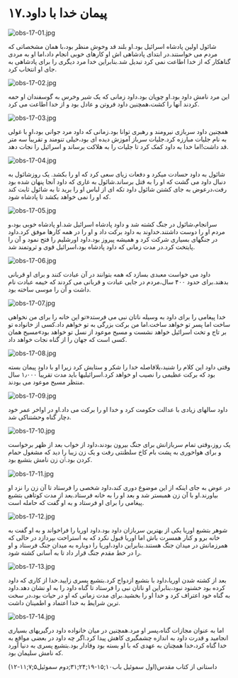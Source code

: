 ۱۷.پیمان خدا با داود
====================

![obs-17-01.jpg](/var/www/vhosts/door43.org/httpdocs/data/gitrepo/media/en/obs/obs-17-01.jpg "obs-17-01.jpg")

شائول اولین پادشاه اسرائیل بود.او بلند قد وخوش منظر بود،با همان مشخصاتی
که مردم می خواستند.در ابتدای پادشاهی اش او کارهای خوبی انجام داد،اما او
به مردی گناهکار که از خدا اطاعت نمی کرد تبدیل شد.بنابراین خدا مرد دیگری
را برای پادشاهی به جای او انتخاب کرد.

![obs-17-02.jpg](/var/www/vhosts/door43.org/httpdocs/data/gitrepo/media/en/obs/obs-17-02.jpg "obs-17-02.jpg")

این مرد نامش داود بود.او چوپان بود.داود زمانی که یک شیر وخرس به گوسفندان
او حمه کردند آنها را کشت،همچنین داود فروتن و عادل بود و از خدا اطاعت می
کرد.

![obs-17-03.jpg](/var/www/vhosts/door43.org/httpdocs/data/gitrepo/media/en/obs/obs-17-03.jpg "obs-17-03.jpg")

همچنین داود سربازی نیرومند و رهبری توانا بود.زمانی که داود مرد جوانی
بود،او با غولی به نام جلیات مبارزه کرد.جلیات سرباز آموزش دیده ای
بود،خیلی تنومند و تقریباً سه متر قد داشت!اما خدا به داود کمک کرد تا
جلیات را به هلاکت برساند و اسرائیل را نجات دهد.

![obs-17-04.jpg](/var/www/vhosts/door43.org/httpdocs/data/gitrepo/media/en/obs/obs-17-04.jpg "obs-17-04.jpg")

شائول​ به داود حسادت میکرد و دفعات زیای سعی کرد که او را بکشد. یک
روزشائول​ به دنبال داود می گشت که او را به قتل برساند.شائول​ به غاری که
داود آنجا پنهان شده بود رفت،درعوض به جای کشتن شائول​ داود تکه ای از لباس
او را برید تا به شائول​ ثابت کند که او را نمی خواهد بکشد تا پادشاه شود.

![obs-17-05.jpg](/var/www/vhosts/door43.org/httpdocs/data/gitrepo/media/en/obs/obs-17-05.jpg "obs-17-05.jpg")

سرانجام،شائول در جنگ کشته شد و داود پادشاه اسرائیل شد.او پادشاه خوبی
بود،و مردم او را دوست داشتند.خداوند به داود برکت داد و او را در همه
کارها موفق کرد.داود در جنگهای بسیاری شرکت کرد و همیشه پیروز بود.داود
اورشلیم را فتح نمود و آن را پایتخت کرد.در مدت زمانی که داود پادشاه
بود،اسرائیل قوی و ثروتمند شد.

![obs-17-06.jpg](/var/www/vhosts/door43.org/httpdocs/data/gitrepo/media/en/obs/obs-17-06.jpg "obs-17-06.jpg")

داود می خواست معبدی بسازد که همه بتوانند در آن عبادت کنند و برای او
قربانی بدهند.برای حدود ۴۰۰ سال،مردم در جایی عبادت و قربانی می کردند که
خیمه عبادت نام داشت و آن را موسی ساخته بود.

![obs-17-07.jpg](/var/www/vhosts/door43.org/httpdocs/data/gitrepo/media/en/obs/obs-17-07.jpg "obs-17-07.jpg")

خدا ​پیغامی را برای داود به وسیله ناتان نبی می فرستد«تو این خانه را برای
من نخواهی ساخت اما پسر تو خواهد ساخت.اما من برکت بزرگی به تو خواهم
داد.کسی از خانواده تو بر تاج و تخت اسرائیل خواهد نشست و مسیح موعود از
نسل تو خواهد بود»مسیح همان کسی است که جهان را از گناه نجات خواهد داد.

![obs-17-08.jpg](/var/www/vhosts/door43.org/httpdocs/data/gitrepo/media/en/obs/obs-17-08.jpg "obs-17-08.jpg")

وقتی داود این کلام را شنید،بلافاصله خدا را شکر و ستایش کرد زیرا او با
داود پیمان بسته بود که برکت عظیمی را نصیب او خواهد کرد.اسرائیلیها باید
مدت تقریباً ۱٫۰۰۰ سال منتظر مسیح موعود می بودند.

![obs-17-09.jpg](/var/www/vhosts/door43.org/httpdocs/data/gitrepo/media/en/obs/obs-17-09.jpg "obs-17-09.jpg")

داود سالهای زیادی با عدالت حکومت کرد و خدا او را برکت می داد.او در اواخر
عمر خود دچار گناه وحشتناکی شد.

![obs-17-10.jpg](/var/www/vhosts/door43.org/httpdocs/data/gitrepo/media/en/obs/obs-17-10.jpg "obs-17-10.jpg")

یک روز،وقتی تمام سربازانش برای جنگ بیرون بودند،داود از خواب بعد از ظهر
برخواست و برای هواخوری به پشت بام کاخ سلطنتی رفت و یک زن زیبا را دید که
مشغول حمام کردن بود.ٱن زن نامش بتشبع بود.

![obs-17-11.jpg](/var/www/vhosts/door43.org/httpdocs/data/gitrepo/media/en/obs/obs-17-11.jpg "obs-17-11.jpg")

در عوض به جای اینکه از این موضوع دوری کند،داود شخصی را فرستاد تا آن زن
را نزد او بیاورند.او با آن زن همبستر شد و بعد او را به خانه فرستاد.بعد
از مدت کوتاهی بتشبع پیغامی را برای او فرستاد و به او گفت که حامله است.

![obs-17-12.jpg](/var/www/vhosts/door43.org/httpdocs/data/gitrepo/media/en/obs/obs-17-12.jpg "obs-17-12.jpg")

شوهر بتشبع اوریا یکی از بهترین سربازان داود بود.داود اوریا را فراخواند و
به او گفت به خانه برو و کنار همسرت باش اما اوریا قبول نکرد که به استراحت
بپردازد در حالی که همرزمانش در میدان جنگ هستند.بنابراین داود،اوریا را
دوباره به میدان جنگ فرستاد و او را در خط مقدم جنگ قرار داد تا به آسانی
کشته شود.

![obs-17-13.jpg](/var/www/vhosts/door43.org/httpdocs/data/gitrepo/media/en/obs/obs-17-13.jpg "obs-17-13.jpg")

بعد از کشته شدن اوریا،داود با بتشبع ازدواج کرد.بتشبع پسری زایید.خدا از
کاری که داود کرده بود خشنود نبود،بنابراین او ناتان نبی را فرستاد تا گناه
داود را به او نشان دهد.داود به گناه خود اعتراف کرد و خدا او را
بخشید.برای مدت زمانی که او در حیات بود،در سخت ترین شرایط به خدا اعتماد و
اطمینان داشت.

![obs-17-14.jpg](/var/www/vhosts/door43.org/httpdocs/data/gitrepo/media/en/obs/obs-17-14.jpg "obs-17-14.jpg")

اما به عنوان مجازات گناه،پسر او مرد.همچنین در میان خانواده داود
درگیریهای بسیاری انجامید و قدرت داود به اندازه چشمگیری کاهش پیدا کرد.اگر
چه داود در بعضی مواقع به خدا گناه کرد،خدا همچنان به عهدی که با او بسته
بود وفادار بود.بتشبع پسری به دنیا آورد که نامش سلیمان بود.

داستانی از کتاب مقدس(اول سموئیل باب۱۰;۱۵-۱۹;۲۴;۳۱;دوم سموئیل۵;۷;۱۱-۱۲)
